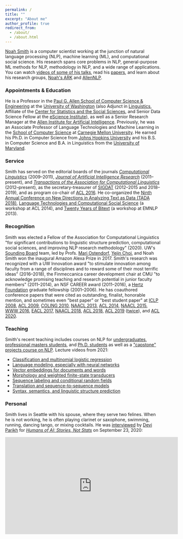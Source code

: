```yaml
---
permalink: /
title: ""
excerpt: "About me"
author_profile: true
redirect_from: 
  - /about/
  - /about.html
---
```


[Noah Smith](https://nasmith.github.io) is a computer scientist working at the junction of natural language processing (NLP), machine learning (ML), and computational social science. His research spans core problems in NLP, general-purpose ML methods for NLP, methodology in NLP, and a wide range of applications.
You can watch [videos of some of his talks](talks), read his [papers](publications), and learn about his research groups, [Noah's ARK](ark) and [AllenNLP](https://allennlp.org/).

### Appointments & Education

He is a Professor in the [Paul G. Allen School of Computer Science & Engineering](http://www.cs.washington.edu/) at the [University of Washington](http://www.washington.edu/) (also Adjunct in [Linguistics](https://linguistics.washington.edu/), Affiliate of the [Center for Statistics and the Social Sciences](https://www.csss.washington.edu/), and Senior Data Science Fellow at the [eScience Institute](http://escience.washington.edu/)), as well as a Senior Research Manager at the [Allen Institute for Artificial Intelligence](https://allenai.org/). Previously, he was an Associate Professor of Language Technologies and Machine Learning in the [School of Computer Science](http://www.cs.cmu.edu) at [Carnegie Mellon University](http://www.cmu.edu).  He earned his Ph.D. in Computer Science from [Johns Hopkins University](http://www.jhu.edu) and his B.S. in Computer Science and B.A. in Linguistics from the [University of Maryland](http://www.umd.edu).

### Service

Smith has served on the editorial boards of the journals [*Computational Linguistics*](http://www.mitpressjournals.org/loi/coli) (2009&ndash;2011), *[Journal of Artificial Intelligence Research](http://www.jair.org)* (2011&ndash;present), and [*Transactions of the Association for Computational Linguistics*](http://www.transacl.org) (2012&ndash;present), as the secretary-treasurer of [SIGDAT](http://www.sigdat.org) (2012&ndash;2015 and 2018&ndash;2019), and as program co-chair of [ACL 2016](http://acl2016.org/).  He co-organized the [Ninth Annual Conference on New Directions in Analyzing Text as Data (TADA 2018)](https://nlp.washington.edu/tada2018),
[Language Technologies and Computational Social Science](http://www.mpi-sws.org/~cristian/LACSS_2014.html) (a workshop at ACL 2014), and [Twenty Years of Bitext](https://sites.google.com/site/20yearsofbitext/) (a workshop at EMNLP 2013).

### Recognition

Smith was elected a Fellow of the Association for Computational Linguistics "for significant contributions to linguistic structure prediction, computational social sciences, and improving NLP research methodology" (2020).  UW's [Sounding Board](https://sounding-board.github.io/) team, led by Profs. [Mari Ostendorf](https://people.ece.uw.edu/ostendorf/), [Yejin Choi](https://homes.cs.washington.edu/~yejin/), and Noah Smith won the inaugural Amazon Alexa Prize in 2017.
Smith's research was recognized with a UW Innovation award "to stimulate innovation among faculty from a
  range of disciplines and to reward some of their most terrific
  ideas" (2016&ndash;2018), the Finmeccanica career development chair at CMU "to  acknowledge promising teaching and research potential in junior faculty members" (2011&ndash;2014), an NSF CAREER award (2011&ndash;2016),
a [Hertz Foundation](http://www.hertzfoundation.org) graduate fellowship (2001&ndash;2006).
He has coauthored conference papers that were cited as outstanding, finalist, honorable mention, and sometimes even "best paper" or "best student paper" at [ICLP 2008](https://homes.cs.washington.edu/~nasmith/papers/cohen+simmons+smith.iclp08.pdf), [ACL 2009](https://homes.cs.washington.edu/~nasmith/papers/martins+smith+xing.acl09.pdf), [COLING 2010](https://homes.cs.washington.edu/~nasmith/papers/nguyen+vogel+smith.coling10.pdf), [NAACL 2013](https://homes.cs.washington.edu/~nasmith/papers/chahuneau+smith+dyer.naacl13.pdf), [ACL 2014](https://homes.cs.washington.edu/~nasmith/papers/flanigan+thomson+dyer+carbonell+smith.acl14.pdf), [NAACL 2015](https://homes.cs.washington.edu/~nasmith/papers/faruqui+dodge+jauhar+dyer+hovy+smith.naacl15.pdf), [WWW 2016](https://homes.cs.washington.edu/~nasmith/papers/wilson+etal.www16.pdf), [EACL 2017](https://arxiv.org/pdf/1611.05774.pdf), [NAACL 2018](https://homes.cs.washington.edu/~nasmith/papers/clark+ji+smith.naacl18.pdf), [ACL 2018](https://homes.cs.washington.edu/~nasmith/papers/peng+thomson+smith.acl18.pdf), [ACL 2019](https://arxiv.org/pdf/1906.00591.pdf) ([twice](https://homes.cs.washington.edu/~nasmith/papers/sap+card+gabriel+choi+smith.acl19.pdf)), and [ACL 2020](https://arxiv.org/pdf/2004.10964.pdf).

### Teaching

Smith's recent teaching includes
courses on NLP for [undergraduates](https://courses.cs.washington.edu/courses/cse447/), [professional masters students](https://courses.cs.washington.edu/courses/csep517/), and [Ph.D. students](https://courses.cs.washington.edu/courses/cse517/) as well as a ["capstone" projects course on NLP](https://courses.cs.washington.edu/courses/cse481n/).  Lecture videos from 2021:
* [Classification and multinomial logistic regression](https://drive.google.com/file/d/1Luwa-sn4t2Hu6IA_-cUWXaDvMkpft9E4/view?usp=sharing)
* [Language modeling, especially with neural networks](https://drive.google.com/file/d/1cK43rSzH491oI9NIrLlDAeP8P2F7LXTJ/view?usp=sharing)
* [Vector embeddings for documents and words](https://drive.google.com/file/d/1L65GHmZxrGanQyc8n6ncLJ91xjcHFVi7/view?usp=sharing)
* [Morphology and weighted finite-state transducers](https://drive.google.com/file/d/1MDj3JUBecLOqCMApOWlxG0ZOxmZcQC20/view?usp=sharing)
* [Sequence labeling and conditional random fields](https://drive.google.com/file/d/1NeLhUxWBBbUSeC5oyz0krxppzlG_OB5V/view?usp=sharing)
* [Translation and sequence-to-sequence models](https://drive.google.com/file/d/18J0RTgezne5rfu5f9ryaA4Yu1V567q28/view?usp=sharing)
* [Syntax, semantics, and linguistic structure prediction](https://drive.google.com/file/d/1gGXlnv2livCAhH6CK3H-5ij1ZsBNRsOM/view?usp=sharing)

### Personal

Smith lives in Seattle with his spouse, where they serve two felines.  When he is not working, he is often playing clarinet or saxophone, swimming, running, dancing tango, or mixing cocktails.  He was [interviewed](https://www.youtube.com/watch?v=ZspCLyVTxSo)
by [Devi Parikh](https://www.cc.gatech.edu/~parikh/) for [*Humans of AI:  Stories, Not Stats*](https://www.cc.gatech.edu/~parikh/humanstoriesai/) on September 23, 2020:

<iframe width="560" height="315" src="https://www.youtube.com/embed/ZspCLyVTxSo" title="YouTube video player" frameborder="0" allow="accelerometer; autoplay; clipboard-write; encrypted-media; gyroscope; picture-in-picture" allowfullscreen></iframe>
